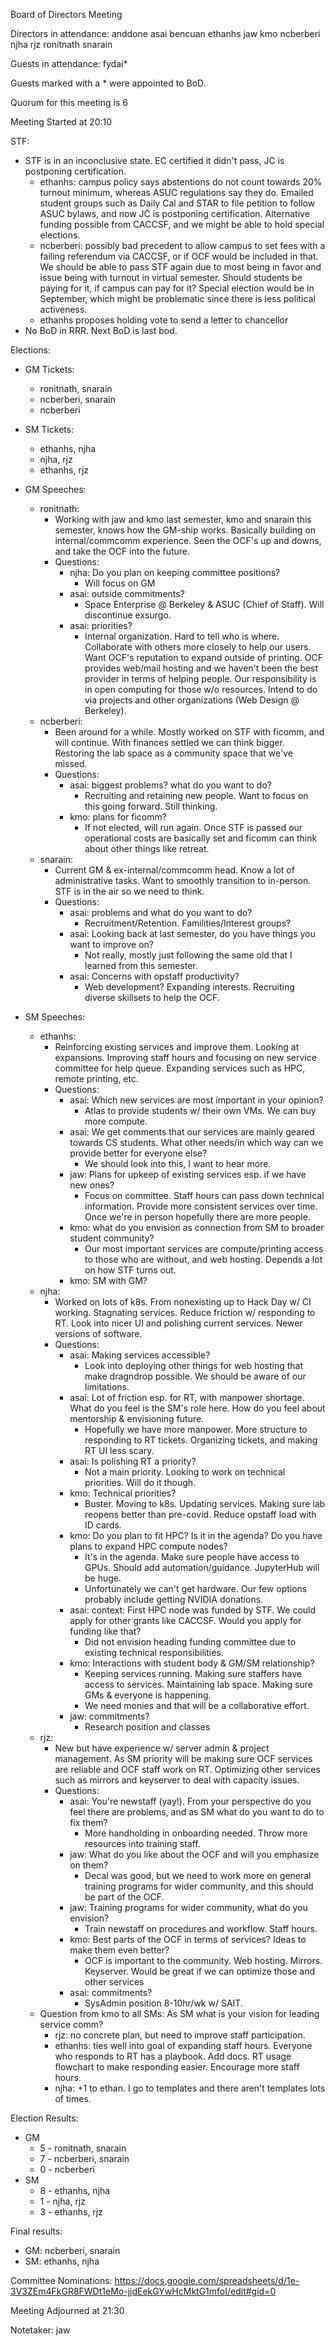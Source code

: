 Board of Directors Meeting

Directors in attendance:
anddone
asai
bencuan
ethanhs
jaw
kmo
ncberberi
njha
rjz
ronitnath
snarain

Guests in attendance:
fydai*

Guests marked with a * were appointed to BoD.

Quorum for this meeting is 6

Meeting Started at 20:10

STF:
- STF is in an inconclusive state. EC certified it didn't pass, JC is postponing certification.
    - ethanhs: campus policy says abstentions do not count towards 20% turnout minimum, whereas ASUC regulations say they do. Emailed student groups such as Daily Cal and STAR to file petition to follow ASUC bylaws, and now JC is postponing certification. Alternative funding possible from CACCSF, and we might be able to hold special elections.
    - ncberberi: possibly bad precedent to allow campus to set fees with a failing referendum via CACCSF, or if OCF would be included in that. We should be able to pass STF again due to most being in favor and issue being with turnout in virtual semester. Should students be paying for it, if campus can pay for it? Special election would be in September, which might be problematic since there is less political activeness.
    - ethanhs proposes holding vote to send a letter to chancellor
- No BoD in RRR. Next BoD is last bod.


Elections:
- GM Tickets:
    - ronitnath, snarain
    - ncberberi, snarain
    - ncberberi
- SM Tickets:
    - ethanhs, njha
    - njha, rjz
    - ethanhs, rjz

- GM Speeches:
    - ronitnath:
        - Working with jaw and kmo last semester, kmo and snarain this semester, knows how the GM-ship works. Basically building on internal/commcomm experience. Seen the OCF's up and downs, and take the OCF into the future.
        - Questions:
            - njha: Do you plan on keeping committee positions?
                - Will focus on GM
            - asai: outside commitments?
                - Space Enterprise @ Berkeley & ASUC (Chief of Staff). Will discontinue exsurgo.
            - asai: priorities?
                - Internal organization. Hard to tell who is where. Collaborate with others more closely to help our users. Want OCF's reputation to expand outside of printing. OCF provides web/mail hosting and we haven't been the best provider in terms of helping people. Our responsibility is in open computing for those w/o resources. Intend to do via projects and other organizations (Web Design @ Berkeley).
    - ncberberi:
        - Been around for a while. Mostly worked on STF with ficomm, and will continue. With finances settled we can think bigger. Restoring the lab space as a community space that we've missed.
        - Questions:
            - asai: biggest problems? what do you want to do?
                - Recruiting and retaining new people. Want to focus on this going forward. Still thinking.
            - kmo: plans for ficomm?
                - If not elected, will run again. Once STF is passed our operational costs are basically set and ficomm can think about other things like retreat.
    - snarain:
        - Current GM & ex-internal/commcomm head. Know a lot of administrative tasks. Want to smoothly transition to in-person. STF is in the air so we need to think.
        - Questions:
            - asai: problems and what do you want to do?
                - Recruitment/Retention. Familities/Interest groups?
            - asai: Looking back at last semester, do you have things you want to improve on?
                - Not really, mostly just following the same old that I learned from this semester.
            - asai: Concerns with opstaff productivity?
                - Web development? Expanding interests. Recruiting diverse skillsets to help the OCF.

- SM Speeches:
    - ethanhs:
        - Reinforcing existing services and improve them. Looking at expansions. Improving staff hours and focusing on new service committee for help queue. Expanding services such as HPC, remote printing, etc.
        - Questions:
            - asai: Which new services are most important in your opinion?
                - Atlas to provide students w/ their own VMs. We can buy more compute.
            - asai: We get comments that our services are mainly geared towards CS students. What other needs/in which way can we provide better for everyone else?
                - We should look into this, I want to hear more.
            - jaw: Plans for upkeep of existing services esp. if we have new ones?
                - Focus on committee. Staff hours can pass down technical information. Provide more consistent services over time. Once we're in person hopefully there are more people.
            - kmo: what do you envision as connection from SM to broader student community?
                - Our most important services are compute/printing access to those who are without, and web hosting. Depends a lot on how STF turns out.
            - kmo: SM with GM?
    - njha:
        - Worked on lots of k8s. From nonexisting up to Hack Day w/ CI working. Stagnating services. Reduce friction w/ responding to RT. Look into nicer UI and polishing current services. Newer versions of software.
        - Questions:
            - asai: Making services accessible?
                - Look into deploying other things for web hosting that make dragndrop possible. We should be aware of our limitations.
            - asai: Lot of friction esp. for RT, with manpower shortage. What do you feel is the SM's role here. How do you feel about mentorship & envisioning future.
                - Hopefully we have more manpower. More structure to responding to RT tickets. Organizing tickets, and making RT UI less scary.
            - asai: Is polishing RT a priority?
                - Not a main priority. Looking to work on technical priorities. Will do it though.
            - kmo: Technical priorities?
                - Buster. Moving to k8s. Updating services. Making sure lab reopens better than pre-covid. Reduce opstaff load with ID cards.
            - kmo: Do you plan to fit HPC? Is it in the agenda? Do you have plans to expand HPC compute nodes?
                - It's in the agenda. Make sure people have access to GPUs. Should add automation/guidance. JupyterHub will be huge.
                - Unfortunately we can't get hardware. Our few options probably include getting NVIDIA donations.
            - asai: context: First HPC node was funded by STF. We could apply for other grants like CACCSF. Would you apply for funding like that?
                - Did not envision heading funding committee due to existing technical responsibilities.
            - kmo: Interactions with student body & GM/SM relationship?
                - Keeping services running. Making sure staffers have access to services. Maintaining lab space. Making sure GMs & everyone is happening.
                - We need monies and that will be a collaborative effort.
            - jaw: commitments?
                - Research position and classes
    - rjz:
        - New but have experience w/ server admin & project management. As SM priority will be making sure OCF services are reliable and OCF staff work on RT. Optimizing other services such as mirrors and keyserver to deal with capacity issues.
        - Questions:
            - asai: You're newstaff (yay!). From your perspective do you feel there are problems, and as SM what do you want to do to fix them?
                - More handholding in onboarding needed. Throw more resources into training staff. 
            - jaw: What do you like about the OCF and will you emphasize on them?
                - Decal was good, but we need to work more on general training programs for wider community, and this should be part of the OCF.
            - jaw: Training programs for wider community, what do you envision?
                - Train newstaff on procedures and workflow. Staff hours. 
            - kmo: Best parts of the OCF in terms of services? Ideas to make them even better?
                - OCF is important to the community. Web hosting. Mirrors. Keyserver. Would be great if we can optimize those and other services
            - asai: commitments?
                - SysAdmin position 8-10hr/wk w/ SAIT.
    - Question from kmo to all SMs: As SM what is your vision for leading service comm?
        - rjz: no concrete plan, but need to improve staff participation.
        - ethanhs: ties well into goal of expanding staff hours. Everyone who responds to RT has a playbook. Add docs. RT usage flowchart to make responding easier. Encourage more staff hours.
        - njha: +1 to ethan. I go to templates and there aren't templates lots of times.


Election Results:
- GM
    - 5 - ronitnath, snarain
    - 7 - ncberberi, snarain
    - 0 - ncberberi
- SM
    - 8 - ethanhs, njha
    - 1 - njha, rjz
    - 3 - ethanhs, rjz

Final results:
- GM: ncberberi, snarain
- SM: ethanhs, njha

Committee Nominations:
https://docs.google.com/spreadsheets/d/1e-3V3ZEm4FkGR8FWDt1eMo-jjdEekGYwHcMktG1mfoI/edit#gid=0

Meeting Adjourned at 21:30

Notetaker: jaw
